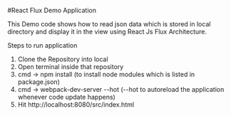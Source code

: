 #React Flux Demo Application

This Demo code shows how to read json data which is stored in local directory and display it in the view using React Js Flux Architecture.

Steps to run application

1) Clone the Repository into local
2) Open terminal inside that repository
3) cmd -> npm install (to install node modules which is listed in package.json)
4) cmd -> webpack-dev-server --hot (--hot to autoreload the application whenever code update happens)
5) Hit http://localhost:8080/src/index.html 
